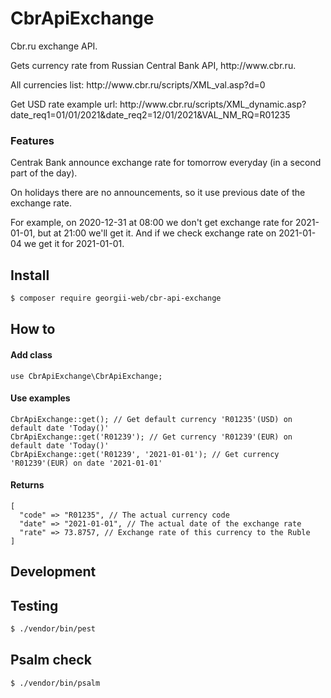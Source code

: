 # CbrApiExchange

<p>Cbr.ru exchange API.</p>
<p>Gets currency rate from Russian Central Bank API, http://www.cbr.ru.</p>

<p>All currencies list: http://www.cbr.ru/scripts/XML_val.asp?d=0</p>
<p>Get USD rate example url: http://www.cbr.ru/scripts/XML_dynamic.asp?date_req1=01/01/2021&date_req2=12/01/2021&VAL_NM_RQ=R01235</p>

### Features
<p>Centrak Bank announce exchange rate for tomorrow everyday (in a second part of the day).</p>
<p>On holidays there are no announcements, so it use previous date of the exchange rate.</p>
<p>For example, on 2020-12-31 at 08:00 we don't get exchange rate for 2021-01-01, but at 21:00 we'll get it. And if we check exchange rate on 2021-01-04 we get it for 2021-01-01.</p>

## Install
```sh
$ composer require georgii-web/cbr-api-exchange
```

## How to
#### Add class
```
use CbrApiExchange\CbrApiExchange;
```

#### Use examples
```
CbrApiExchange::get(); // Get default currency 'R01235'(USD) on default date 'Today()'
CbrApiExchange::get('R01239'); // Get currency 'R01239'(EUR) on default date 'Today()'
CbrApiExchange::get('R01239', '2021-01-01'); // Get currency 'R01239'(EUR) on date '2021-01-01'
```

#### Returns
```
[
  "code" => "R01235", // The actual currency code
  "date" => "2021-01-01", // The actual date of the exchange rate
  "rate" => 73.8757, // Exchange rate of this currency to the Ruble
]
```

## Development

## Testing
```sh
$ ./vendor/bin/pest
```

## Psalm check
```sh
$ ./vendor/bin/psalm
```